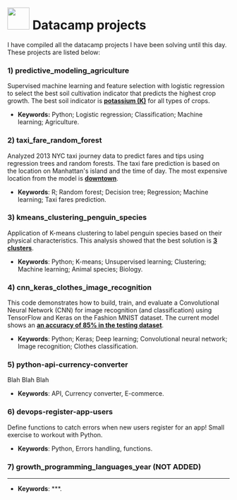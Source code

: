 # <img src="https://github.com/DanLeiria/datacamp-projects/assets/67419641/86929942-5ac2-431b-92fd-83594859b357" width="50" /> Datacamp projects

I have compiled all the datacamp projects I have been solving until this day. These projects are listed below:

### 1) predictive_modeling_agriculture

Supervised machine learning and feature selection with logistic regression to select the best soil cultivation indicator that predicts the highest crop growth. The best soil indicator is <ins>**potassium (K)**</ins> for all types of crops.

- **Keywords:** Python; Logistic regression; Classification; Machine learning; Agriculture.

### 2) taxi_fare_random_forest

Analyzed 2013 NYC taxi journey data to predict fares and tips using regression trees and random forests. The taxi fare prediction is based on the location on Manhattan's island and the time of day. The most expensive location from the model is <ins>**downtown**</ins>.

- **Keywords**: R; Random forest; Decision tree; Regression; Machine learning; Taxi fares prediction.

### 3) kmeans_clustering_penguin_species

Application of K-means clustering to label penguin species based on their physical characteristics. This analysis showed that the best solution is <ins>**3 clusters**</ins>.

- **Keywords**: Python; K-means; Unsupervised learning; Clustering; Machine learning; Animal species; Biology.

### 4) cnn_keras_clothes_image_recognition

This code demonstrates how to build, train, and evaluate a Convolutional Neural Network (CNN) for image recognition (and classification) using TensorFlow and Keras on the Fashion MNIST dataset. The current model shows an <ins>**an accuracy of 85% in the testing dataset**</ins>.

- **Keywords**: Python; Keras; Deep learning; Convolutional neural network; Image recognition; Clothes classification.

### 5) python-api-currency-converter

Blah Blah Blah

- **Keywords**: API, Currency converter, E-commerce.

### 6) devops-register-app-users

Define functions to catch errors when new users register for an app! Small exercise to workout with Python.

- **Keywords**: Python, Errors handling, functions.

### 7) growth_programming_languages_year (NOT ADDED)

***

- **Keywords**: ***.
